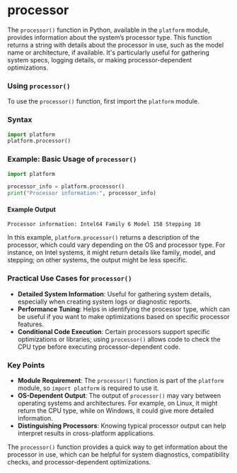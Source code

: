 # processor
The `processor()` function in Python, available in the `platform` module, provides information about the system’s processor type. This function returns a string with details about the processor in use, such as the model name or architecture, if available. It's particularly useful for gathering system specs, logging details, or making processor-dependent optimizations.

### Using `processor()`

To use the `processor()` function, first import the `platform` module.

### Syntax
```python
import platform
platform.processor()
```

### Example: Basic Usage of `processor()`

```python
import platform

processor_info = platform.processor()
print("Processor information:", processor_info)
```

#### Example Output
```
Processor information: Intel64 Family 6 Model 158 Stepping 10
```

In this example, `platform.processor()` returns a description of the processor, which could vary depending on the OS and processor type. For instance, on Intel systems, it might return details like family, model, and stepping; on other systems, the output might be less specific.

### Practical Use Cases for `processor()`

- **Detailed System Information**: Useful for gathering system details, especially when creating system logs or diagnostic reports.
- **Performance Tuning**: Helps in identifying the processor type, which can be useful if you want to make optimizations based on specific processor features.
- **Conditional Code Execution**: Certain processors support specific optimizations or libraries; using `processor()` allows code to check the CPU type before executing processor-dependent code.

### Key Points 

- **Module Requirement**: The `processor()` function is part of the `platform` module, so `import platform` is required to use it.
- **OS-Dependent Output**: The output of `processor()` may vary between operating systems and architectures. For example, on Linux, it might return the CPU type, while on Windows, it could give more detailed information.
- **Distinguishing Processors**: Knowing typical processor output can help interpret results in cross-platform applications.

The `processor()` function provides a quick way to get information about the processor in use, which can be helpful for system diagnostics, compatibility checks, and processor-dependent optimizations.